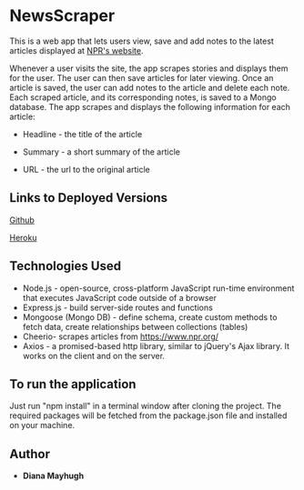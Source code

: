 # NewsScraper

This is a web app that lets users view, save and add notes to the latest articles displayed at [NPR's website](https://www.npr.org/).

Whenever a user visits the site, the app scrapes stories and displays them for the user. The user can then save articles for later viewing. Once an article is saved, the user can add notes to the article and delete each note. Each scraped article, and its corresponding notes, is saved to a Mongo database. The app scrapes and displays the following information for each article:

* Headline - the title of the article

 * Summary - a short summary of the article

* URL - the url to the original article

## Links to Deployed Versions

[Github](https://github.com/mayhugh82/NewsScraper)

[Heroku](https://newsscraper-npr.herokuapp.com/)

## Technologies Used
* Node.js - open-source, cross-platform JavaScript run-time environment that executes JavaScript code outside of a browser
* Express.js - build server-side routes and functions
* Mongoose (Mongo DB) - define schema, create custom methods to fetch data, create relationships between collections (tables)
* Cheerio- scrapes articles from https://www.npr.org/
* Axios - a promised-based http library, similar to jQuery's Ajax library. It works on the client and on the server.

## To run the application

Just run "npm install" in a terminal window after cloning the project. The required packages will be fetched from the package.json file and installed on your machine.

## Author
* **Diana Mayhugh**